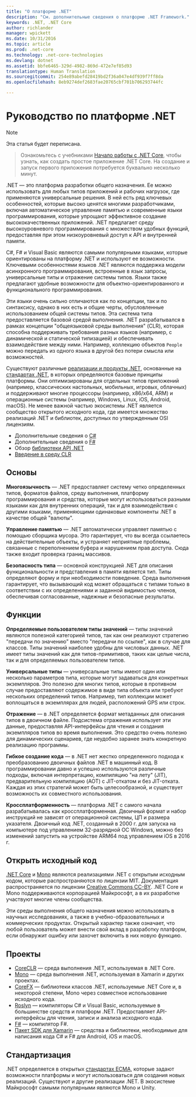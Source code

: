 ```yaml
---
title: "О платформе .NET"
description: "См. дополнительные сведения о платформе .NET Framework."
keywords: .NET, .NET Core
author: richlander
manager: wpickett
ms.date: 10/31/2016
ms.topic: article
ms.prod: .net-core
ms.technology: .net-core-technologies
ms.devlang: dotnet
ms.assetid: bbfe6465-329d-4982-869d-472e7ef85d93
translationtype: Human Translation
ms.sourcegitcommit: 254e89abefd28419bd2f36a047e4df939f7ff8da
ms.openlocfilehash: 8eb9274def2683fae20765cbf701b706293744fc

---
```


# <a name="net-platform-guide"></a>Руководство по платформе .NET

> [!NOTE]
Эта статья будет переписана.

> Ознакомьтесь с учебниками [Начало работы с .NET Core](../core/getting-started.md), чтобы узнать, как создать простое приложение .NET Core. На создание и запуск первого приложения потребуется буквально несколько минут.

.NET — это платформа разработки общего назначения. Ее можно использовать для любых типов приложений и рабочих нагрузок, где применяются универсальные решения. В ней есть ряд ключевых особенностей, которые высоко ценятся многими разработчиками, включая автоматическое управление памятью и современные языки программирования, которые упрощают эффективное создание высококачественных приложений. .NET предлагает среду высокоуровневого программирования с множеством удобных функций, предоставляя при этом низкоуровневый доступ к API и внутренней памяти.

C#, F# и Visual Basic являются самыми популярными языками, которые ориентированы на платформу .NET и используют ее возможности. Ключевыми особенностями языков .NET являются поддержка модели асинхронного программирования, встроенные в язык запросы, универсальные типы и отражение системы типов. Языки также предлагают удобные возможности для объектно-ориентированного и функционального программирования.

Эти языки очень сильно отличаются как по концепции, так и по синтаксису, однако в них есть и общие черты, обусловленные использованием общей системы типов. Эта система типа предоставляется базовой средой выполнения. .NET разрабатывался в рамках концепции "общеязыковой среды выполнения" (CLR), которая способна поддерживать требования разных языков (например, с динамической и статической типизацией) и обеспечивать взаимодействие между ними. Например, коллекцию объектов `People` можно передать из одного языка в другой без потери смысла или возможностей.

Существуют различные [реализации и продукты .NET](components.md), основанные на [стандартах .NET](https://github.com/dotnet/coreclr/blob/master/Documentation/project-docs/dotnet-standards.md), в которых определяются базовые принципы платформы. Они оптимизированы для отдельных типов приложений (например, классических настольных, мобильных, игровых, облачных) и поддерживают многие процессоры (например, x86/x64, ARM) и операционные системы (например, Windows, Linux, iOS, Android, macOS). Не менее важной частью экосистемы .NET является сообщество открытого исходного кода, где имеется множество реализаций .NET и библиотек, доступных по утвержденным OSI лицензиям.

- Дополнительные сведения о [C#](../csharp/index.md)
- Дополнительные сведения о [F#](../fsharp/index.md)
- Обзор [библиотеки API .NET](../../api/index.md)
- [Введение в среду CLR](https://github.com/dotnet/coreclr/blob/master/Documentation/botr/intro-to-clr.md)

<a name="fundamentals"></a>Основы
------------

**Многоязычность** — .NET предоставляет систему четко определенных типов, форматов файлов, среду выполнения, платформу программирования и средства, которые могут использоваться разными языками как для внутренних операций, так и для взаимодействия с другими языками, применяющими одинаковые компоненты .NET в качестве общей "валюты".

**Управление памятью** — .NET автоматически управляет памятью с помощью сборщика мусора. Это гарантирует, что вы всегда ссылаетесь на действительные объекты, и устраняет неприятные проблемы, связанные с переполнением буфера и нарушением прав доступа. Сюда также входит проверка границ массивов.

**Безопасность типа** — основной конструкцией .NET для описания функциональности и представления в памяти является тип. Типы определяют форму и при необходимости поведение. Среда выполнения гарантирует, что вызывающий код может обращаться с типами только в соответствии с их определениями и заданной видимостью членов, обеспечивая согласованные, надежные и безопасные результаты.

<a name="features"></a>Функции
--------

**Определяемые пользователем типы значений** — типы значений являются полезной категорией типов, так как они реализуют стратегию "передачи по значению" вместо "передачи по ссылке", как в случае для классов. Типы значений наиболее удобны для числовых данных. .NET имеет типы значений как для типов-примитивов, таких как целые числа, так и для определяемых пользователем типов.

**Универсальные типы** — универсальные типы имеют один или несколько параметров типа, которые могут задаваться для конкретных экземпляров. Это полезно для многих типов, которые в противном случае предоставляют содержимое в виде типа объекта или требуют нескольких определений типов. Например, тип коллекции может воплощаться в экземплярах для людей, расположений GPS или строк.

**Отражение** — в .NET определяется формат метаданных для описания типов в двоичном файле. Подсистема отражения использует эти данные, предоставляя API-интерфейсы для чтения и создания экземпляров типов во время выполнения. Это средство очень полезно для динамических сценариев, где неудобно заранее знать конкретную реализацию программы.

**Гибкое создание кода** — в .NET нет жестко определенного подхода к преобразованию двоичных файлов .NET в машинный код. В программировании давно и успешно используются различные подходы, включая интерпретацию, компиляцию "на лету" (JIT), предварительную компиляцию (AOT) с JIT-откатом и без JIT-отката. Каждая из этих стратегий может быть целесообразной, и существует возможность их совместного использования.

**Кроссплатформенность** — платформа .NET с самого начала разрабатывалась как кроссплатформенная. Двоичный формат и набор инструкций не зависят от операционной системы, ЦП и размера указателя. Двоичный код .NET, созданный в 2000 г. для запуска на компьютере под управлением 32-разрядной ОС Windows, можно без изменений запустить на устройстве ARM64 под управлением iOS в 2016 г.

<a name="open-source"></a>Открыть исходный код
-----------

[.NET Core](https://github.com/dotnet/core) и [Mono](https://github.com/mono/mono) являются реализациями .NET с открытым исходным кодом, которые распространяются по лицензии MIT. Документация распространяется по лицензии [Creative Commons CC-BY](https://creativecommons.org/licenses/by/4.0/). .NET Core и Mono поддерживаются корпорацией Майкрософт, а в их разработке участвуют многие члены сообщества. 

Эти среды выполнения общего назначения можно использовать в научных исследованиях, а также в учебно-образовательных и коммерческих продуктах. Открытый характер также означает, что любой пользователь может внести свой вклад в разработку платформ, если обнаружит ошибку или захочет включить в них новую функцию.

<a name="projects"></a>Проекты
--------

- [CoreCLR](https://github.com/dotnet/coreclr) — среда выполнения .NET, используемая в .NET Core.
- [Mono](https://github.com/mono/mono) — среда выполнения .NET, используемая в Xamarin и других проектах.
- [CoreFX](https://github.com/dotnet/coreclr) — библиотеки классов .NET, используемые .NET Core и, в некоторой степени, Mono через совместное использование исходного кода.
- [Roslyn](https://github.com/dotnet/roslyn) — компиляторы C# и Visual Basic, используемые в большинстве средств и платформ .NET. Предоставляет API-интерфейсы для чтения, записи и анализа исходного кода.
- [F#](https://github.com/microsoft/visualfsharp) — компилятор F#.
- [Пакет SDK для Xamarin](http://open.xamarin.com) — средства и библиотеки, необходимые для написания кода C# и F# для Android, iOS и macOS.

<a name="standardized"></a>Стандартизация
------------

.NET определяется в открытых [стандартах ECMA](https://github.com/dotnet/coreclr/blob/master/Documentation/project-docs/dotnet-standards.md), которые задают возможности платформы и могут использоваться для создания новых реализаций. Существуют и другие реализации .NET. В экосистеме Майкрософт самыми популярными являются Mono и Unity.




<!--HONumber=Nov16_HO3-->


